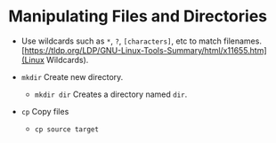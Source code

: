 # Manipulating Files and Directories

- Use wildcards such as `*`, `?`, `[characters]`, etc to match filenames. [https://tldp.org/LDP/GNU-Linux-Tools-Summary/html/x11655.htm](Linux Wildcards).

- `mkdir` Create new directory.

	- `mkdir dir` Creates a directory named `dir`. 

- `cp` Copy files

	- `cp source target`

